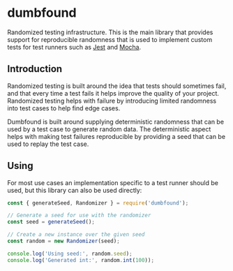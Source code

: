 # dumbfound

Randomized testing infrastructure. This is the main library that provides
support for reproducible randomness that is used to implement custom tests
for test runners such as [Jest][jest] and [Mocha][mocha].

## Introduction

Randomized testing is built around the idea that tests should sometimes fail,
and that every time a test fails it helps improve the quality of your project.
Randomized testing helps with failure by introducing limited randomness into
test cases to help find edge cases.

Dumbfound is built around supplying deterministic randomness that can be used
by a test case to generate random data. The deterministic aspect helps with
making test failures reproducible by providing a seed that can be used to
replay the test case.

## Using

For most use cases an implementation specific to a test runner should be used,
but this library can also be used directly:

```javascript
const { generateSeed, Randomizer } = require('dumbfound');

// Generate a seed for use with the randomizer
const seed = generateSeed();

// Create a new instance over the given seed
const random = new Randomizer(seed);

console.log('Using seed:', random.seed);
console.log('Generated int:', random.int(100));
```

[jest]: https://github.com/aholstenson/dumbfound/tree/master/packages/jest
[mocha]:https://github.com/aholstenson/dumbfound/tree/master/packages/mocha
